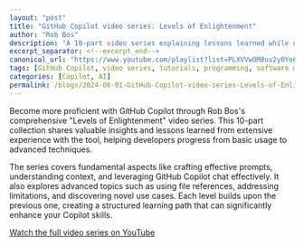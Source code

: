 ```yaml
---
layout: "post"
title: "GitHub Copilot video series: Levels of Enlightenment"
author: "Rob Bos"
description: "A 10-part video series explaining lessons learned while using GitHub Copilot over the past year."
excerpt_separator: <!--excerpt_end-->
canonical_url: "https://www.youtube.com/playlist?list=PLXVVwOM8uv2y0Yo6H8qu9giWWWlZLzu8K"
tags: [GitHub Copilot, video series, tutorials, programming, software development]
categories: [Copilot, AI]
permalink: /blogs/2024-06-01-GitHub-Copilot-video-series-Levels-of-Enlightenment.html
---
```


Become more proficient with GitHub Copilot through Rob Bos's comprehensive "Levels of Enlightenment" video series. This 10-part collection shares valuable insights and lessons learned from extensive experience with the tool, helping developers progress from basic usage to advanced techniques.<!--excerpt_end-->

The series covers fundamental aspects like crafting effective prompts, understanding context, and leveraging GitHub Copilot chat effectively. It also explores advanced topics such as using file references, addressing limitations, and discovering novel use cases. Each level builds upon the previous one, creating a structured learning path that can significantly enhance your Copilot skills.

[Watch the full video series on YouTube](https://www.youtube.com/playlist?list=PLXVVwOM8uv2y0Yo6H8qu9giWWWlZLzu8K)
